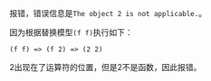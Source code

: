 报错，错误信息是`The object 2 is not applicable.`。

因为根据替换模型`(f f)`执行如下：
```
(f f) => (f 2) => (2 2)
```

2出现在了运算符的位置，但是2不是函数，因此报错。
